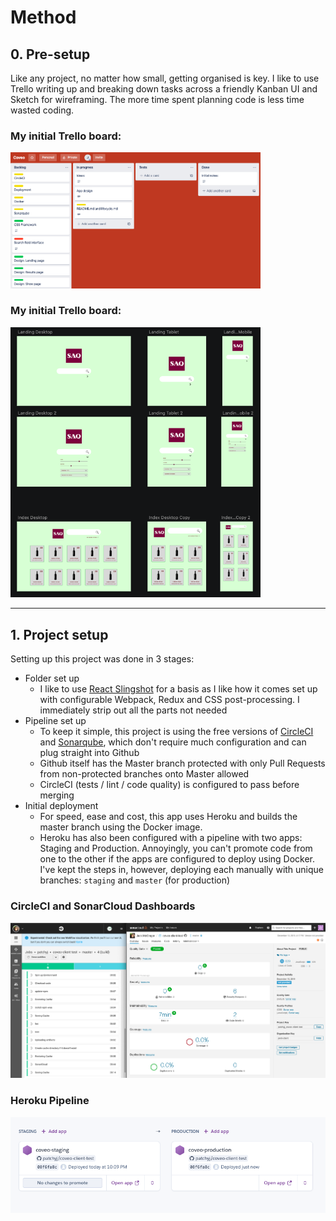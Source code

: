 # Method

## 0. Pre-setup

Like any project, no matter how small, getting organised is key. I like to use Trello writing up and breaking down tasks across a friendly Kanban UI and Sketch for wireframing. The more time spent planning code is less time wasted coding.

### My initial Trello board:

<img src="./readme_media/trello.png" width="400" alt="Trello">

### My initial Trello board:

<img src="./readme_media/sketch.png" width="400" alt="Trello">

---

## 1. Project setup

Setting up this project was done in 3 stages:

- Folder set up
  - I like to use [React Slingshot](https://github.com/coryhouse/react-slingshot) for a basis as I like how it comes set up with configurable Webpack, Redux and CSS post-processing. I immediately strip out all the parts not needed
- Pipeline set up
  - To keep it simple, this project is using the free versions of [CircleCI](https://circleci.com/) and [Sonarqube](https://sonarcloud.io/), which don't require much configuration and can plug straight into Github
  - Github itself has the Master branch protected with only Pull Requests from non-protected branches onto Master allowed
  - CircleCI (tests / lint / code quality) is configured to pass before merging
- Initial deployment
  - For speed, ease and cost, this app uses Heroku and builds the master branch using the Docker image.
  - Heroku has also been configured with a pipeline with two apps: Staging and Production. Annoyingly, you can't promote code from one to the other if the apps are configured to deploy using Docker. I've kept the steps in, however, deploying each manually with unique branches: `staging` and `master` (for production)

### CircleCI and SonarCloud Dashboards

![circleci-and-sonarcloud](./readme_media/circleci-and-sonarcloud.png)

### Heroku Pipeline

![heroku pipeline](./readme_media/heroku-pipeline.png)
